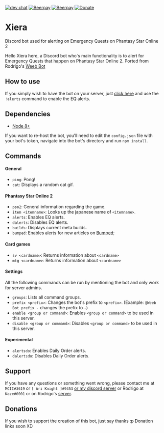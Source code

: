 [![dev chat](https://discordapp.com/api/guilds/433519694977302528/widget.png?style=shield)](https://discord.gg/fVsYCp3) [![Beerpay](https://beerpay.io/mciicrw/Xiera/badge.svg?style=beer)](https://beerpay.io/mciicrw/Xiera) [![Beerpay](https://beerpay.io/mciicrw/Xiera/make-wish.svg?style=flat)](https://beerpay.io/mciicrw/Xiera) [![Donate](https://www.paypalobjects.com/en_US/i/btn/btn_donate_SM.gif)](https://www.paypal.com/cgi-bin/webscr?cmd=_s-xclick&hosted_button_id=SYJ9PCCAPPJ7U)
# Xiera
Discord bot used for alerting on Emergency Quests on Phantasy Star Online 2

Hello Xiera here, a Discord bot who's main functionality is to alert for Emergency Quests that happen on Phantasy Star Online 2. Ported from Rodrigo's [Weeb Bot](https://github.com/RodrigoLeiteF/WeebBot-v2)

## How to use

If you simply wish to have the bot on your server, just [click here]( https://discordapp.com/oauth2/authorize?client_id=440357771704139787&scope=bot&permissions=0) and use the `!alerts` command to enable the EQ alerts.

## Dependencies

- [Node 8+](https://nodejs.org/en/download/current/)

If you want to re-host the bot, you'll need to edit the `config.json` file with your bot's token, navigate into the bot's directory and run `npm install`.

## Commands

#### General

- `ping`: Pong!
- `cat`: Displays a random cat gif.

#### Phantasy Star Online 2

- `pso2`: General information regarding the game.
- `item <itemname>`: Looks up the japanese name of `<itemname>`.
- `alerts`: Enables EQ alerts.
- `dalerts`: Disables EQ alerts.
- `builds`: Displays current meta builds.
- `bumped`: Enables alerts for new articles on [Bumped](http://bumped.org/psublog);

#### Card games

- `sv <cardname>`: Returns information about `<cardname>`
- `mtg <cardname>`: Returns information about `<cardname>`

#### Settings 

All the following commands can be run by mentioning the bot and only work for server admins.

- `groups`: Lists all command groups.
- `prefix <prefix>`: Changes the bot's prefix to `<prefix>`. (Example: `@Weeb Bot prefix -` changes the prefix to `-`)
- `enable <group or command>`: Enables `<group or command>` to be used in this server.
- `disable <group or command>`: Disables `<group or command>` to be used in this server.

#### Experimental
- `alertsdo`: Enables Daily Order alerts.
- `dalertsdo`: Disables Daily Order alerts.

## Support

If you have any questions or something went wrong, please contact me at `MCII#3619` or `[ Ari Knight ]#9453` [or my discord server](http://discord.gg/fVsYCp3) or Rodrigo at `Kaze#0001` or on Rodrigo's [server](https://discord.gg/0xMXCNAFbH032Ig1).

## Donations

If you wish to support the creation of this bot, just say thanks :p
Donation links soon XD
